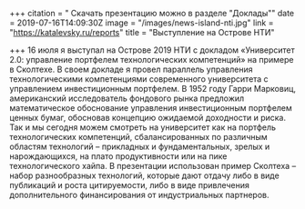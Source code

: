 +++
citation = "  Скачать презентацию можно в разделе \"Доклады\""
date = 2019-07-16T14:09:30Z
image = "/images/news-island-nti.jpg"
link = "https://katalevsky.ru/reports"
title = "Выступление на Острове НТИ"

+++
16 июля я выступал на Острове 2019 НТИ с докладом «Университет 2.0: управление портфелем технологических компетенций» на примере в Сколтехе. В своем докладе я провел параллель управления технологическими компетенциями современного университета с управлением инвестиционным портфелем. В 1952 году Гарри Марковиц, американский исследователь фондового рынка предложил математическое обоснование управления инвестиционным портфелем ценных бумаг, обосновав концепцию ожидаемой доходности и риска. Так и мы сегодня можем смотреть на университет как на портфель технологических компетенций, сбалансированных по различным областям технологий – прикладных и фундаментальных, зрелых и нарождающихся, на плато продуктивности или на пике технологического хайпа. В презентации использован пример Сколтеха – набор разнообразных технологий, которые дают отдачу либо в виде публикаций и роста цитируемости, либо в виде привлечения дополнительного финансирования от индустриальных партнеров.